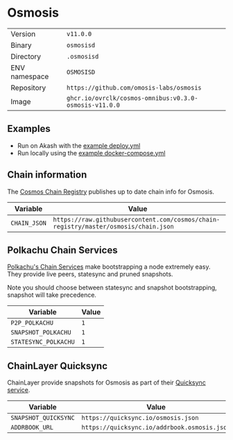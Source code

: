 # Osmosis

| | |
|---|---|
|Version|`v11.0.0`|
|Binary|`osmosisd`|
|Directory|`.osmosisd`|
|ENV namespace|`OSMOSISD`|
|Repository|`https://github.com/omosis-labs/osmosis`|
|Image|`ghcr.io/ovrclk/cosmos-omnibus:v0.3.0-osmosis-v11.0.0`|

## Examples

- Run on Akash with the [example deploy.yml](./deploy.yml)
- Run locally using the [example docker-compose.yml](./docker-compose.yml)

## Chain information

The [Cosmos Chain Registry](https://github.com/cosmos/chain-registry) publishes up to date chain info for Osmosis.

|Variable|Value|
|---|---|
|`CHAIN_JSON`|`https://raw.githubusercontent.com/cosmos/chain-registry/master/osmosis/chain.json`|

## Polkachu Chain Services

[Polkachu's Chain Services](https://www.polkachu.com/) make bootstrapping a node extremely easy. They provide live peers, statesync and pruned snapshots.

Note you should choose between statesync and snapshot bootstrapping, snapshot will take precedence.

|Variable|Value|
|---|---|
|`P2P_POLKACHU`|`1`|
|`SNAPSHOT_POLKACHU`|`1`|
|`STATESYNC_POLKACHU`|`1`|

## ChainLayer Quicksync

ChainLayer provide snapshots for Osmosis as part of their [Quicksync service](https://quicksync.io/networks/osmosis.html).

|Variable|Value|
|---|---|
|`SNAPSHOT_QUICKSYNC`|`https://quicksync.io/osmosis.json`|
|`ADDRBOOK_URL`|`https://quicksync.io/addrbook.osmosis.json`|
